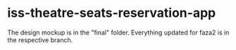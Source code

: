 # iss-theatre-seats-reservation-app

The design mockup is in the "final" folder.
Everything updated for faza2 is in the respective branch.
